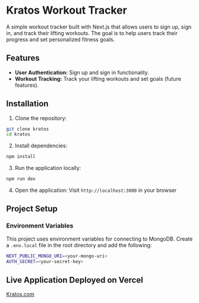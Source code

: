 # Kratos Workout Tracker

A simple workout tracker built with Next.js that allows users to sign up, sign in, and track their lifting workouts. The goal is to help users track their progress and set personalized fitness goals.

## Features
- **User Authentication:** Sign up and sign in functionality.
- **Workout Tracking:** Track your lifting workouts and set goals (future features).

## Installation
1. Clone the repository:
```bash
git clone kratos
cd kratos
```
2. Install dependencies:
```bash
npm install
```
3. Run the application locally:
```bash
npm run dev
```
4. Open the application:
Visit `http://localhost:3000` in your browser

## Project Setup
### Environment Variables
This project uses environment variables for connecting to MongoDB. Create a `.env.local` file in the root directory and add the following:
```bash
NEXT_PUBLIC_MONGO_URI=<your-mongo-uri>
AUTH_SECRET=<your-secret-key>
```

## Live Application Deployed on Vercel
[Kratos.com](https://kratos-tan.vercel.app/)
